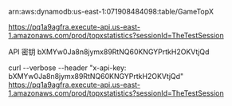 arn:aws:dynamodb:us-east-1:071908484098:table/GameTopX


https://pq1a9agfra.execute-api.us-east-1.amazonaws.com/prod/topxstatistics?sessionId=TheTestSession

API 密钥
bXMYw0Ja8n8jymx89RtNQ60KNGYPrtkH2OKVtjQd

curl --verbose --header "x-api-key: bXMYw0Ja8n8jymx89RtNQ60KNGYPrtkH2OKVtjQd" https://pq1a9agfra.execute-api.us-east-1.amazonaws.com/prod/topxstatistics?sessionId=TheTestSession
